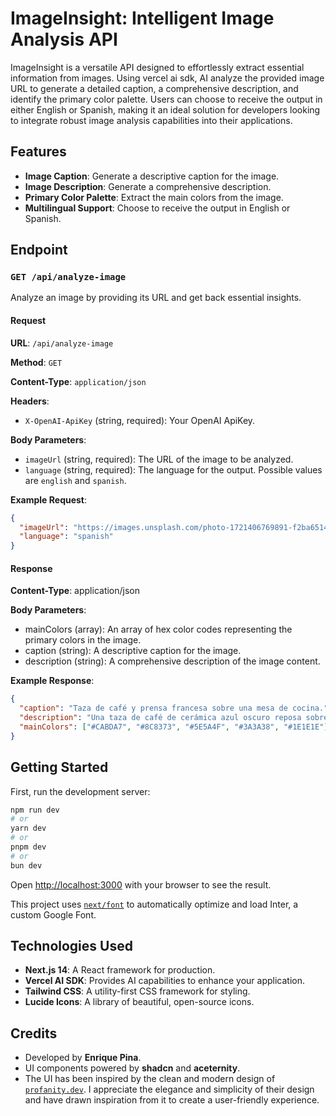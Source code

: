 # ImageInsight: Intelligent Image Analysis API

ImageInsight is a versatile API designed to effortlessly extract essential information from images. Using vercel ai sdk, AI analyze the provided image URL to generate a detailed caption, a comprehensive description, and identify the primary color palette. Users can choose to receive the output in either English or Spanish, making it an ideal solution for developers looking to integrate robust image analysis capabilities into their applications.

## Features

- **Image Caption**: Generate a descriptive caption for the image.
- **Image Description**: Generate a comprehensive description.
- **Primary Color Palette**: Extract the main colors from the image.
- **Multilingual Support**: Choose to receive the output in English or Spanish.

## Endpoint

### `GET /api/analyze-image`

Analyze an image by providing its URL and get back essential insights.

#### Request

**URL**: `/api/analyze-image`

**Method**: `GET`

**Content-Type**: `application/json`

**Headers**:

- `X-OpenAI-ApiKey` (string, required): Your OpenAI ApiKey.

**Body Parameters**:

- `imageUrl` (string, required): The URL of the image to be analyzed.
- `language` (string, required): The language for the output. Possible values are `english` and `spanish`.

**Example Request**:

```json
{
  "imageUrl": "https://images.unsplash.com/photo-1721406769891-f2ba651401d9?q=80&w=2071&auto=format&fit=crop&ixlib=rb-4.0.3&ixid=M3wxMjA3fDB8MHxwaG90by1wYWdlfHx8fGVufDB8fHx8fA%3D%3D",
  "language": "spanish"
}
```

#### Response

**Content-Type**: application/json

**Body Parameters**:

- mainColors (array): An array of hex color codes representing the primary colors in the image.
- caption (string): A descriptive caption for the image.
- description (string): A comprehensive description of the image content.

**Example Response**:

```json
{
  "caption": "Taza de café y prensa francesa sobre una mesa de cocina.",
  "description": "Una taza de café de cerámica azul oscuro reposa sobre un plato de madera junto a una cuchara, frente a una prensa francesa de acero inoxidable. La escena se ubica en una cocina con una encimera de tono claro y un azulejo geométrico como fondo. Hay vapor saliendo suavemente de la taza, indicando que el café está caliente.",
  "mainColors": ["#CABDA7", "#8C8373", "#5E5A4F", "#3A3A38", "#1E1E1E"]
}
```

## Getting Started

First, run the development server:

```bash
npm run dev
# or
yarn dev
# or
pnpm dev
# or
bun dev
```

Open [http://localhost:3000](http://localhost:3000) with your browser to see the result.

This project uses [`next/font`](https://nextjs.org/docs/basic-features/font-optimization) to automatically optimize and load Inter, a custom Google Font.

## Technologies Used

- **Next.js 14**: A React framework for production.
- **Vercel AI SDK**: Provides AI capabilities to enhance your application.
- **Tailwind CSS**: A utility-first CSS framework for styling.
- **Lucide Icons**: A library of beautiful, open-source icons.

## Credits

- Developed by **Enrique Pina**.
- UI components powered by **shadcn** and **aceternity**.
- The UI has been inspired by the clean and modern design of [`profanity.dev`](https://www.profanity.dev/). I appreciate the elegance and simplicity of their design and have drawn inspiration from it to create a user-friendly experience.
